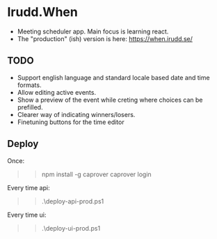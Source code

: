 # Irudd.When

- Meeting scheduler app. Main focus is learning react.
- The "production" (ish) version is here: https://when.irudd.se/

## TODO
- Support english language and standard locale based date and time formats.
- Allow editing active events.
- Show a preview of the event while creting where choices can be prefilled.
- Clearer way of indicating winners/losers.
- Finetuning buttons for the time editor

## Deploy

Once:
>> npm install -g caprover
>> caprover login

Every time api:
>> .\deploy-api-prod.ps1

Every time ui:
>> .\deploy-ui-prod.ps1